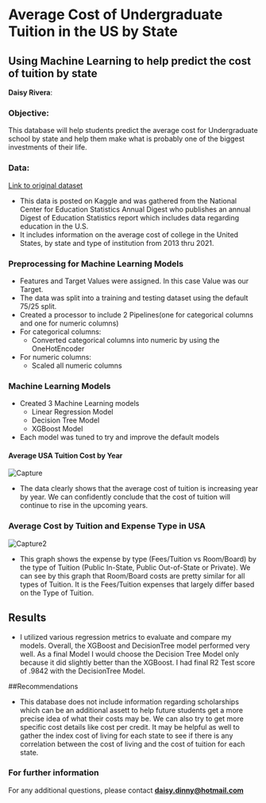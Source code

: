 # Average Cost of Undergraduate Tuition in the US by State
## Using Machine Learning to help predict the cost of tuition by state
**Daisy Rivera**: 
### Objective:
This database will help students predict the average cost for Undergraduate school by state and help them make what is probably one of the biggest investments of their life.
### Data:
[Link to original dataset](https://www.kaggle.com/datasets/bhargavchirumamilla/average-cost-of-undergraduate-student-by-state-usa) <br>
- This data is posted on Kaggle and was gathered from the National Center for Education Statistics Annual Digest who publishes an annual Digest of Education Statistics report which includes data regarding education in the U.S. 
- It includes information on the average cost of college in the United States, by state and type of institution from 2013 thru 2021.


### Preprocessing for Machine Learning Models
- Features and Target Values were assigned. In this case Value was our Target.
- The data was split into a training and testing dataset using the default 75/25 split.
- Created a processor to include 2 Pipelines(one for categorical columns and one for numeric columns)
 - For categorical columns:
   - Converted categorical columns into numeric by using the OneHotEncoder
 - For numeric columns:
   - Scaled all numeric columns
 
 ### Machine Learning Models
 - Created 3 Machine Learning models
   - Linear Regression Model
   - Decision Tree Model
   - XGBoost Model
  - Each model was tuned to try and improve the default models
   
 #### Average USA Tuition Cost by Year
![Capture](https://user-images.githubusercontent.com/122565297/224843606-a74eef3e-0c32-43ee-b561-9f9a0e70d174.PNG) 
- The data clearly shows that the average cost of tuition is increasing year by year. We can confidently conclude that the cost of tuition will continue to rise in the upcoming years.

### Average Cost by Tuition and Expense Type in USA
![Capture2](https://user-images.githubusercontent.com/122565297/224844265-cc837f94-4593-40bf-8a87-d96bcef0915b.PNG)
- This graph shows the expense by type (Fees/Tuition vs Room/Board) by the type of Tuition (Public In-State, Public Out-of-State or Private). We can see by this graph that Room/Board costs are pretty similar for all types of Tuition. It is the Fees/Tuition expenses that largely differ based on the Type of Tuition.

## Results
-  I utilized various regression metrics to evaluate and compare my models. Overall, the XGBoost and DecisionTree model performed very well. As a final Model I would choose the Decision Tree Model only because it did slightly better than the XGBoost. I had final R2 Test score of .9842 with the DecisionTree Model. 

##Recommendations
- This database does not include information regarding scholarships which can be an additional assett to help future students get a more precise idea of what their costs may be. We can also try to get more specific cost details like cost per credit. It may be helpful as well to gather the index cost of living for each state to see if there is any correlation between the cost of living and the cost of tuition for each state.

### For further information
For any additional questions, please contact **daisy.dinny@hotmail.com**

